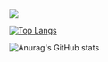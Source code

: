 <picture>
  <source
    srcset="https://github-readme-stats.vercel.app/api?username=AllenBlesson&show_icons=true&theme=dark"
    media="(prefers-color-scheme: dark)"
  />
  <source
    srcset="https://github-readme-stats.vercel.app/api?username=AllenBlesson&show_icons=true"
    media="(prefers-color-scheme: light), (prefers-color-scheme: no-preference)"
  />
  <img src="https://github-readme-stats.vercel.app/api?username=AllenBlesson&show_icons=true" />
</picture>

[![Top Langs](https://github-readme-stats.vercel.app/api/top-langs/?username=AllenBlesson&layout=pie)](https://github.com/AllenBlesson/github-readme-stats)



![Anurag's GitHub stats](https://github-readme-stats.vercel.app/api?username=anuraghazra&show_icons=true&theme=radical)
